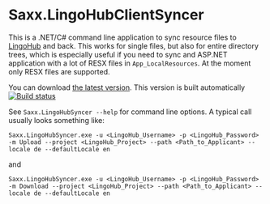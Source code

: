 Saxx.LingoHubClientSyncer
=========================

This is a .NET/C# command line application to sync resource files to [LingoHub](http://lingohub.com) and back. This works for single files, but also for entire directory trees, which is especially useful if you need to sync and ASP.NET application with a lot of RESX files in `App_LocalResources`. At the moment only RESX files are supported.

You can download [the latest version](https://ci.appveyor.com/project/saxx/saxx-lingohubclient/build/artifacts). This version is built automatically [![Build status](https://ci.appveyor.com/api/projects/status/tvqo9y7lhv86d08c?svg=true)](https://ci.appveyor.com/project/saxx/saxx-lingohubclient)

See `Saxx.LingoHubSyncer --help` for command line options. A typical call usually looks something like:

`Saxx.LingoHubSyncer.exe -u <LingoHub_Username> -p <LingoHub_Password> -m Upload --project <LingoHub_Project> --path <Path_to_Applicant> --locale de --defaultLocale en`

and

`Saxx.LingoHubSyncer.exe -u <LingoHub_Username> -p <LingoHub_Password> -m Download --project <LingoHub_Project> --path <Path_to_Applicant> --locale de --defaultLocale en`

